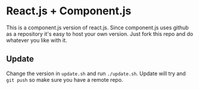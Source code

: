 # React.js + Component.js

This is a component.js version of react.js. Since component.js uses github as a repository it's easy to host your own version. Just fork this repo and do whatever you like with it.

## Update

Change the version in `update.sh` and run `./update.sh`. Update will try and `git push` so make sure you have a remote repo.

